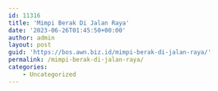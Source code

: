 ```yaml
---
id: 11316
title: 'Mimpi Berak Di Jalan Raya'
date: '2023-06-26T01:45:50+00:00'
author: admin
layout: post
guid: 'https://bos.awn.biz.id/mimpi-berak-di-jalan-raya/'
permalink: /mimpi-berak-di-jalan-raya/
categories:
    - Uncategorized
---
```


